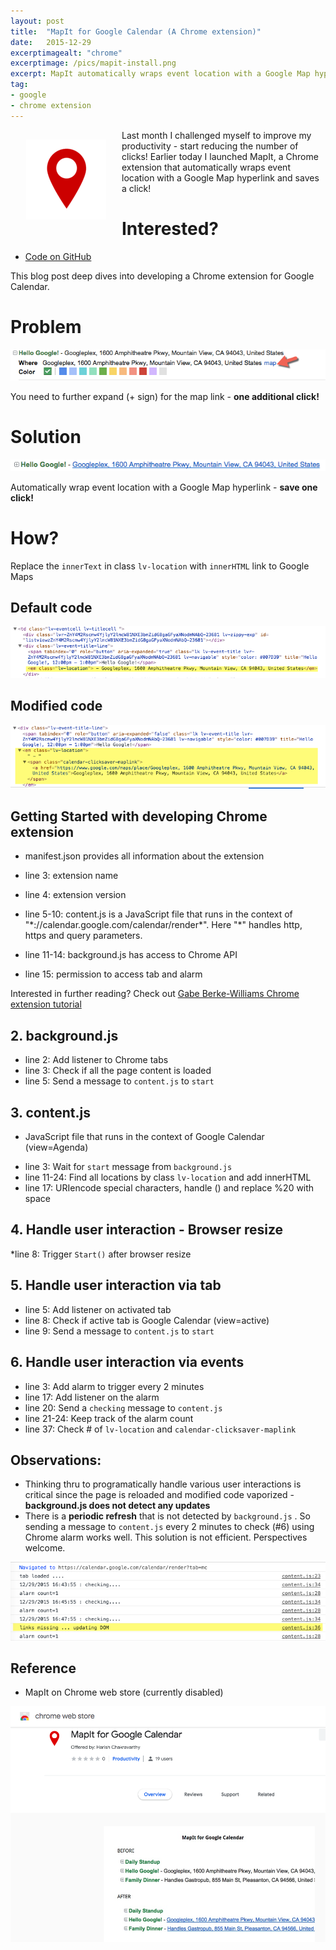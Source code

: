 ```yaml
---
layout: post
title:  "MapIt for Google Calendar (A Chrome extension)"
date:   2015-12-29
excerptimagealt: "chrome"
excerptimage: /pics/mapit-install.png
excerpt: MapIt automatically wraps event location with a Google Map hyperlink and saves a click!. This blog post deep dives into developing a Chrome extension for Google Calendar.
tag:
- google
- chrome extension
---
```


<img src="/pics/mapit-install.png" align="left" hspace="25" vspace="15" />
Last month I challenged myself to improve my productivity - start reducing the number of clicks! Earlier today I launched MapIt, a Chrome extension that automatically wraps event location with a Google Map hyperlink and saves a click! 

# Interested?
* [Code on GitHub](https://github.com/harishvc/chrome-extension-examples/tree/master/mapit-google-calendar)

This blog post deep dives into developing a Chrome extension for Google Calendar.

# Problem
<img src="/pics/calendar-agenda-before.png" alt="calendar agenda before"/>  

You need to further expand (+ sign) for the map link - <strong>one additional click!</strong>

# Solution
<img src="/pics/calendar-agenda-after.png" alt="calendar agenda after"/>  

Automatically wrap event location with a Google Map hyperlink - <strong>save one click!</strong>

# How?
Replace the `innerText` in class `lv-location` with `innerHTML` link to Google Maps  

## Default code
<img src="/pics/calendar-code.png" alt="calendar code"/>   

## Modified code
<img src="/pics/calendar-code-after.png" alt="calendar code after"/> 

## Getting Started with developing Chrome extension
 * manifest.json provides all information about the extension  
   <script src="https://gist.github.com/harishvc/ff88829fe2bfb66c125f.js"></script>

 * line 3: extension name
 * line 4: extension version
 * line 5-10: content.js is a JavaScript file that runs in the context of "\*://calendar.google.com/calendar/render\*". Here "*" handles http, https and query parameters.  
 * line 11-14: background.js has access to Chrome API  
 * line 15: permission to access tab and alarm    

Interested in further reading? Check out [Gabe Berke-Williams Chrome extension tutorial](https://robots.thoughtbot.com/how-to-make-a-chrome-extension)  

## 2. background.js 
<script src="https://gist.github.com/harishvc/65d147d3231ee724db84.js"></script>  

* line 2: Add listener to Chrome tabs
* line 3: Check if all the page content is loaded
* line 5: Send a message to `content.js` to `start`

## 3. content.js 
* JavaScript file that runs in the context of Google Calendar (view=Agenda)  
<script src="https://gist.github.com/harishvc/ed7d1affdb1d43277632.js"></script>  

* line 3: Wait for `start` message from `background.js` 
* line 11-24: Find all locations by class `lv-location` and add innerHTML
* line 17: URIencode special characters, handle () and replace %20 with space

## 4. Handle user interaction - Browser resize
<script src="https://gist.github.com/harishvc/539bbb15a74a5e14b675.js"></script>  

*line 8: Trigger `Start()` after browser resize


## 5. Handle user interaction  via tab
<script src="https://gist.github.com/harishvc/a1b3dad9be5c40cac484.js"></script>  

* line 5: Add listener on activated tab
* line 8: Check if active tab is Google Calendar (view=active)
* line 9: Send a message to `content.js` to `start`

## 6. Handle user interaction via events
<script src="https://gist.github.com/harishvc/eac4094c2d395d9863d7.js"></script>  
  
* line 3: Add alarm to trigger every 2 minutes
* line 17: Add listener on the alarm
* line 20: Send a `checking` message to `content.js`
* line 21-24: Keep track of the alarm count
* line 37: Check # of `lv-location` and `calendar-clicksaver-maplink`

## Observations:
* Thinking thru to programatically handle various user interactions is critical since the page is reloaded and modified code vaporized - <strong>background.js does not detect any updates</strong>  
* There is a <strong>periodic refresh</strong> that is not detected by `background.js` . So sending a message to `content.js` every 2 minutes to check (#6) using Chrome alarm works well. This solution is not efficient. Perspectives welcome.   
<img src="/pics/google-calendar-periodic-refresh.png" alt="calendar periodic refresh"/>


## Reference 
*  MapIt on Chrome web store (currently disabled)
<img src="/pics/mapit-chrome-store.png" alt="MapIt on Chrome web store"/> 






